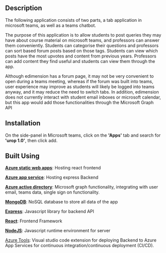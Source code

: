 ## **Description**

The following application consists of two parts, a tab application in
microsoft teams, as well as a teams chatbot.

The purpose of this application is to allow students to post queries
they may have about course material on microsoft teams, and professors
can answer them conveniently. Students can categorise their questions
and professors can sort based forum posts based on those tags. Students
can view which posts have the most upvotes and content from previous
years. Professors can add content they find useful and students can view
them through the app.

Although edimension has a forum page, it may not be very convenient to
open during a teams meeting, whereas if the forum was built into teams,
user experience may improve as students will likely be logged into teams
anyway, and it may reduce the need to switch tabs. In addition,
edimension does not currently interact with student email inboxes or
microsoft calendar, but this app would add those functionalities through
the Microsoft Graph API

## **Installation**

On the side-panel in Microsoft teams, click on the **'Apps'** tab and search for
**'urop 1.0'**, then click add.

## **Built Using**

[**Azure static web apps**](https://learn.microsoft.com/en-us/azure/static-web-apps/get-started-portal?tabs=react&pivots=github):
Hosting react frontend

[**Azure app service**](https://learn.microsoft.com/en-us/azure/app-service/quickstart-nodejs?tabs=linux&pivots=development-environment-vscode):
Hosting express Backend

[**Azure active directory**](https://learn.microsoft.com/en-us/azure/active-directory/fundamentals/active-directory-access-create-new-tenant):
Microsoft graph functionality, integrating with user email, teams data,
single sign on functionality.

[**MongoDB**](https://www.mongodb.com/): NoSQL database to
store all data of the app

[**Express**](https://expressjs.com/): Javascript library
for backend API

[**React**](https://reactjs.org/docs/getting-started.html):
Frontend Framework

[**NodeJS**](https://nodejs.org/en/docs/): Javascript
runtime environment for server

[Azure Tools](https://code.visualstudio.com/docs/azure/extensions):
Visual studio code extension for deploying Backend to Azure App Services for continuous
integration/continuous deployment (CI/CD).
